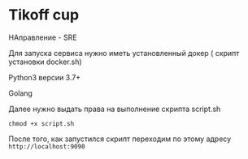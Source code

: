 # Tikoff cup
НАправление - SRE

Для запуска сервиса нужно иметь установленный докер ( скрипт установки docker.sh)

Python3 версии 3.7+

Golang


Далее нужно выдать права на выполнение скрипта script.sh

``chmod +x script.sh ``

После того, как запустился скрипт переходим по этому адресу 
```http://localhost:9090```
